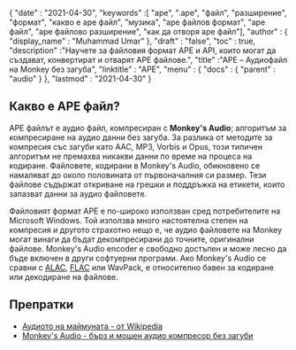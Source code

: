 {
  "date" : "2021-04-30",
  "keywords" :[ "ape", ".ape", "файл", "разширение", "формат", "какво е ape файл", "музика", "ape файлов формат", "ape файл", "ape файлово разширение", "как да отворя ape файл"],
  "author" : {
    "display_name" : "Muhammad Umar"
},
  "draft" : "false",
  "toc" : true,
  "description" :"Научете за файловия формат APE и API, които могат да създават, конвертират и отварят APE файлове.",
  "title" :"APE – Аудиофайл на Monkey без загуба",
  "linktitle" : "APE",
  "menu" : {
    "docs" : {
      "parent" : "audio"
}
},
  "lastmod" : "2021-04-30"
}

## Какво е APE файл?

APE файлът е аудио файл, компресиран с **Monkey's Audio**; алгоритъм за компресиране на аудио данни без загуба. За разлика от методите за компресия със загуби като AAC, MP3, Vorbis и Opus, този типичен алгоритъм не премахва никакви данни по време на процеса на кодиране. Файловете, кодирани в Monkey's Audio, обикновено се намаляват до около половината от първоначалния си размер. Тези файлове съдържат откриване на грешки и поддръжка на етикети, които запазват данни за аудио файловете.

Файловият формат APE е по-широко използван сред потребителите на Microsoft Windows. Той използва много настоятелна степен на компресия и другото страхотно нещо е, че аудио файловете на Monkey могат винаги да бъдат декомпресирани до точните, оригинални файлове. Monkey's Audio encoder е свободно достъпен и може лесно да бъде включен в други софтуерни програми. Ако Monkey's Audio се сравни с [ALAC](/audio/alac/), [FLAC](/audio/flac/) или WavPack, е относително бавен за кодиране или декодиране на файлове.

## Препратки

* [Аудиото на маймуната - от Wikipedia](https://en.wikipedia.org/wiki/Monkey%27s_Audio)
* [Monkey's Audio - бърз и мощен аудио компресор без загуби](https://monkeysaudio.com/index.html)

